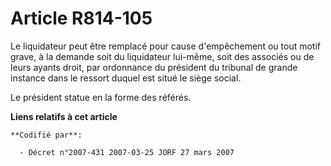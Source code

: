 # Article R814-105

Le liquidateur peut être remplacé pour cause d'empêchement ou tout motif grave, à la demande soit du liquidateur lui-même,
soit des associés ou de leurs ayants droit, par ordonnance du président du tribunal de grande instance dans le ressort duquel
est situé le siège social.

Le président statue en la forme des référés.

**Liens relatifs à cet article**

	**Codifié par**:

	  - Décret n°2007-431 2007-03-25 JORF 27 mars 2007
